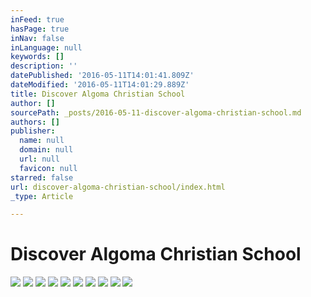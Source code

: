 ```yaml
---
inFeed: true
hasPage: true
inNav: false
inLanguage: null
keywords: []
description: ''
datePublished: '2016-05-11T14:01:41.809Z'
dateModified: '2016-05-11T14:01:29.889Z'
title: Discover Algoma Christian School
author: []
sourcePath: _posts/2016-05-11-discover-algoma-christian-school.md
authors: []
publisher:
  name: null
  domain: null
  url: null
  favicon: null
starred: false
url: discover-algoma-christian-school/index.html
_type: Article

---
```

# Discover Algoma Christian School
![](https://the-grid-user-content.s3-us-west-2.amazonaws.com/0c5d9a0b-8575-46d0-9fa1-307a4701ac56.jpg)
![](https://the-grid-user-content.s3-us-west-2.amazonaws.com/40636e90-2f30-42dd-9a7a-fc8d40ad27e4.jpg)
![](https://the-grid-user-content.s3-us-west-2.amazonaws.com/c02af7b4-2669-464c-b875-c35063f977e2.jpg)
![](https://the-grid-user-content.s3-us-west-2.amazonaws.com/9c6fbd11-1501-46e2-9526-d162d3150c21.jpg)
![](https://the-grid-user-content.s3-us-west-2.amazonaws.com/3ccc7ee0-4d8d-482e-b580-66340a1483e4.jpg)
![](https://the-grid-user-content.s3-us-west-2.amazonaws.com/c1c70d65-9674-481f-bf28-cc43547ea3e8.jpg)
![](https://the-grid-user-content.s3-us-west-2.amazonaws.com/fe417275-ca5c-4e59-8e74-ea4946986e8e.jpg)
![](https://the-grid-user-content.s3-us-west-2.amazonaws.com/8dec6b13-0111-4875-a5cc-3e4cec839390.jpg)
![](https://the-grid-user-content.s3-us-west-2.amazonaws.com/5c942f74-8223-4105-96db-7a6543b5217b.jpg)
![](https://the-grid-user-content.s3-us-west-2.amazonaws.com/113a7a6d-659e-4ab8-a50d-d3a977e7cd57.jpg)